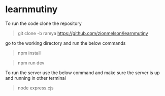 # learnmutiny
To run the code clone the repository 

> git clone -b ramya https://github.com/zionmelson/learnmutiny

go to the working directory and run the below commands

> npm install

> npm run dev

To run the server use the below command and make sure the server is up and running in other terminal

>node express.cjs

